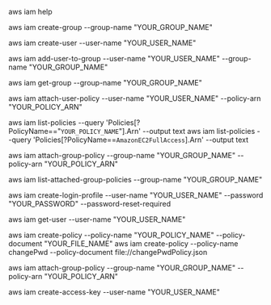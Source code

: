 aws iam help

aws iam create-group --group-name "YOUR_GROUP_NAME"

aws iam create-user --user-name "YOUR_USER_NAME"

aws iam add-user-to-group --user-name "YOUR_USER_NAME" --group-name "YOUR_GROUP_NAME"

aws iam get-group --group-name "YOUR_GROUP_NAME"

aws iam attach-user-policy --user-name "YOUR_USER_NAME" --policy-arn "YOUR_POLICY_ARN"

aws iam list-policies --query 'Policies[?PolicyName=="`YOUR_POLICY_NAME`"].Arn' --output text
aws iam list-policies --query 'Policies[?PolicyName==`AmazonEC2FullAccess`].Arn' --output text


aws iam attach-group-policy --group-name "YOUR_GROUP_NAME" --policy-arn "YOUR_POLICY_ARN"

aws iam list-attached-group-policies --group-name "YOUR_GROUP_NAME"

aws iam create-login-profile --user-name "YOUR_USER_NAME" --password "YOUR_PASSWORD" --password-reset-required

aws iam get-user --user-name "YOUR_USER_NAME"

aws iam create-policy --policy-name "YOUR_POLICY_NAME" --policy-document "YOUR_FILE_NAME"
aws iam create-policy --policy-name changePwd --policy-document file://changePwdPolicy.json

aws iam attach-group-policy --group-name "YOUR_GROUP_NAME" --policy-arn "YOUR_POLICY_ARN"

aws iam create-access-key --user-name "YOUR_USER_NAME"
